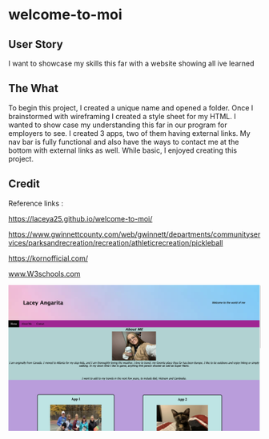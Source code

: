 # welcome-to-moi

## User Story
I want to showcase my skills this far with a website showing all ive learned 

## The What 

To begin this project, I created a unique name and opened a folder. Once I brainstormed with wireframing I created a style sheet for my HTML. I wanted to show case my understanding this far in our program for employers to see. I created 3 apps, two of them having external links. My nav bar is fully functional and also have the ways to contact me at the bottom with external links as well. While basic, I enjoyed creating this project.

## Credit

Reference links :

https://laceya25.github.io/welcome-to-moi/

https://www.gwinnettcounty.com/web/gwinnett/departments/communityservices/parksandrecreation/recreation/athleticrecreation/pickleball

https://kornofficial.com/

www.W3schools.com

![screen](./Assets/Images/screen.png)
